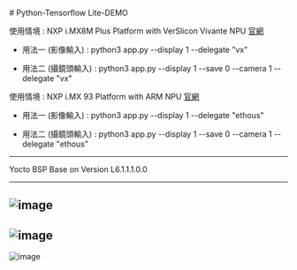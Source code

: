﻿﻿# Python-Tensorflow Lite-DEMO 
  
使用情境 : NXP i.MX8M Plus Platform with VerSlicon Vivante NPU [官網](https://www.verisilicon.com/en/IPPortfolio/VivanteNPUIP)

* 用法一 (影像輸入) : python3 app.py --display 1 --delegate "vx"

* 用法二 (攝鏡頭輸入)  : python3 app.py --display 1 --save 0 --camera 1 --delegate "vx"


使用情境 : NXP i.MX 93 Platform with ARM NPU [官網](https://www.arm.com/zh-TW/products/silicon-ip-cpu/ethos/ethos-u65)

* 用法一 (影像輸入) : python3 app.py --display 1 --delegate "ethous"

* 用法二 (攝鏡頭輸入)  : python3 app.py --display 1 --save 0 --camera 1 --delegate "ethous"

-----------------------------------------------------------------------------------------------------------------------------------------------------------

Yocto BSP Base on Version L6.1.1.1.0.0

-----------------------------------------------------------------------------------------------------------------------------------------------------------

![image](https://github.com/weilly0912/Python-TensorflowLite-DEMO/blob/v7.0/OP-Killer%20%E6%B7%B1%E5%BA%A6%E5%AD%B8%E7%BF%92%E6%87%89%E7%94%A8%E7%A4%BA%E6%84%8F%E5%9C%96.png)
-----------------------------------------------------------------------------------------------------------------------------------------------------------
![image](https://github.com/weilly0912/Python-TensorflowLite-DEMO/blob/v7.0/OP-Killer%20%E6%B7%B1%E5%BA%A6%E5%AD%B8%E7%BF%92-%E6%9B%B4%E5%A4%9A%E5%AF%A6%E9%9A%9B%E6%87%89%E7%94%A8%E7%A4%BA%E6%84%8F%E5%9C%96.png)
-----------------------------------------------------------------------------------------------------------------------------------------------------------
![image](https://github.com/weilly0912/Python-TensorflowLite-DEMO/blob/v7.0/OP-Killer%20%E6%B7%B1%E5%BA%A6%E5%AD%B8%E7%BF%92-%E6%9B%B4%E5%A4%9A%E5%AF%A6%E9%9A%9B%E6%87%89%E7%94%A8%E6%95%B8%E6%93%9A%E8%A1%A8.png)
